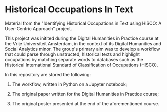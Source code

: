 # Historical Occupations In Text
Material from the "Identifying Historical Occupations in Text using HISCO: A User-Centric Approach" project.

This project was initited during the Digital Humanities in Practice course at the Vrije Universiteit Amsterdam, in the context of its Digital Humanities and Social Analytics minor. The group's primary aim was to develop a workflow that could parse through unstructed, historical texts and highlight occupations by matching separate words to databases such as the Historical International Standard of Classification of Occupations (HISCO).

In this repository are stored the following: 

1) The workflow, written in Python on a Jupyter notebook;

2) The original paper written for the Digital Humanities in Practice course;

3) The original poster presented at the end of the aforementioned course.
